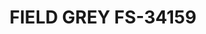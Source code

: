 ---
layout: product
title: "FIELD GREY FS-34159"
price: "300" 
desc: "Akrilna boja 17mL - Metalik"
img_path: "/assets/img/AMMO.F-512.jpg"
brand: "AMMO"
available: false
special_offer: false
new: false
soon: false
cat: "020000"
subcat: "020100"
subsubcat: "020101"
sifra: "AMMO.F-512"
popular: false
---